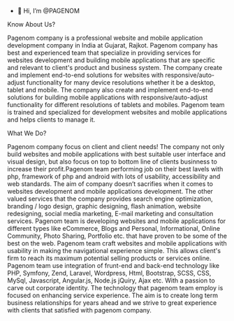 - 👋 Hi, I’m @PAGENOM

Know About Us?

Pagenom company is a professional website and mobile application development company in India at Gujarat, Rajkot. Pagenom company has best and experienced team that specialize in providing services for websites development and building mobile applications that are specific and relevant to client's product and business system. The company create and implement end-to-end solutions for websites with responsive/auto-adjust functionality for many device resolutions whether it be a desktop, tablet and mobile. The company also create and implement end-to-end solutions for building mobile applications with responsive/auto-adjust functionality for different resolutions of tablets and mobiles. Pagenom team is trained and specialized for development websites and mobile applications and helps clients to manage it.

What We Do?

Pagenom company focus on client and client needs! The company not only build websites and mobile applications with best suitable user interface and visual design, but also focus on top to bottom line of clients businness to increase their profit.Pagenom team performing job on their best lavels with php, framework of php and android with lots of usability, accessibility and web standards. The aim of company doesn’t sacrifies when it comes to websites development and mobile applications development. The other valued services that the company provides search engine optimization, branding / logo design, graphic designing, flash animation, website redesigning, social media marketing, E-mail marketing and consultation services. Pagenom team is developing websites and mobile applications for different types like eCommerce, Blogs and Personal, Informational, Online Community, Photo Sharing, Portfolio etc. that have proven to be some of the best on the web. Pagenom team craft websites and mobile applications with usability in  making the navigational experience simple. This allows client's firm to reach its maximum potential selling products or services online. Pagenom team use integration of frunt-end and back-end technology like PHP, Symfony, Zend, Laravel, Wordpress, Html, Bootstrap, SCSS, CSS, MySql, Javascript, Angular.js, Node.js jQuiry, Ajax etc. With a passion to carve out corporate identity. The technology that pagenom team employ is focused on enhancing service experience. The aim is to create long term business relationships for years ahead and we strive to great experience with clients that satisfied with pagenom company.
